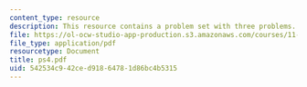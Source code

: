 ```yaml
---
content_type: resource
description: This resource contains a problem set with three problems.
file: https://ol-ocw-studio-app-production.s3.amazonaws.com/courses/11-126j-economics-of-education-spring-2007/542534c942ced91864781d86bc4b5315_ps4.pdf
file_type: application/pdf
resourcetype: Document
title: ps4.pdf
uid: 542534c9-42ce-d918-6478-1d86bc4b5315
---
```

